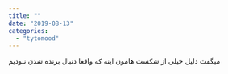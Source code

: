 ```yaml
---
title: ""
date: "2019-08-13"
categories: 
  - "tytomood"
---
```


میگفت دلیل خیلی از شکست هامون اینه که واقعا دنبال برنده شدن نبودیم
